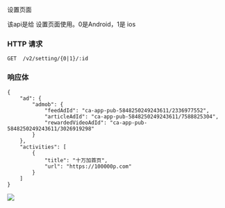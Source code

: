 设置页面

该api是给 设置页面使用。0是Android，1是 ios

### HTTP 请求

```
GET  /v2/setting/{0|1}/:id
```
### 响应体

```
{
    "ad": {
        "admob": {
            "feedAdId": "ca-app-pub-5848250249243611/2336977552",
            "articleAdId": "ca-app-pub-5848250249243611/7588825304",
            "rewardedVideoAdId": "ca-app-pub-5848250249243611/3026919298"
        }
    },
    "activities": [
        {
            "title": "十万加首页",
            "url": "https://100000p.com"
        }
    ]
}
```





![](https://github.com/zhangshanhai/readthis-web/blob/master/10%E4%B8%87%E5%8A%A0/%E8%A7%86%E8%A7%89%E7%A8%BF/iPhone%2067%20%E2%80%93%E8%AE%BE%E7%BD%AE.png?raw=true)



